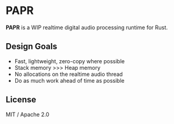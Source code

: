 # PAPR

**PAPR** is a WIP realtime digital audio processing runtime for Rust.

## Design Goals

- Fast, lightweight, zero-copy where possible
- Stack memory >>> Heap memory
- No allocations on the realtime audio thread
- Do as much work ahead of time as possible

## License

MIT / Apache 2.0
